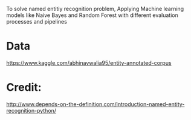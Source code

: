 To solve named entitiy recognition problem, Applying Machine learning models like Naive Bayes and Random Forest with different evaluation processes and pipelines

# Data

https://www.kaggle.com/abhinavwalia95/entity-annotated-corpus

# Credit:

http://www.depends-on-the-definition.com/introduction-named-entity-recognition-python/

